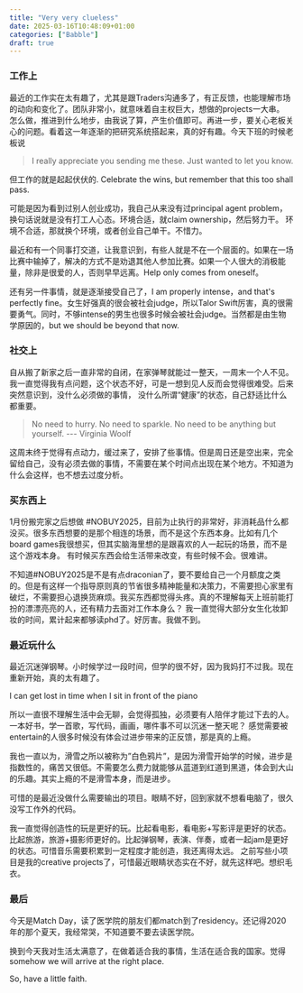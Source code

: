 ```yaml
---
title: "Very very clueless"
date: 2025-03-16T10:48:09+01:00
categories: ["Babble"]
draft: true
---
```


### 工作上
最近的工作实在太有趣了，尤其是跟Traders沟通多了，有正反馈，也能理解市场的动向和变化了。团队非常小，就意味着自主权巨大，想做的projects一大串。
怎么做，推进到什么地步，由我说了算，产生价值即可。再进一步，要关心老板关心的问题。看着这一年逐渐的把研究系统搭起来，真的好有趣。今天下班的时候老板说

> I really appreciate you sending me these. Just wanted to let you know. 

但工作的就是起起伏伏的. Celebrate the wins, but remember that this too shall pass. 

可能是因为看到过别人创业成功，我自己从来没有过principal agent problem，换句话说就是没有打工人心态。环境合适，就claim ownership，然后努力干。
环境不合适，那就换个环境，或者创业自己单干。不惜力。

最近和有一个同事打交道，让我意识到，有些人就是不在一个层面的。如果在一场比赛中输掉了，解决的方式不是劝退其他人参加比赛。如果一个人很大的消极能量，除非是很爱的人，否则早早远离。Help only comes from oneself。

还有另一件事情，就是逐渐接受自己了，I am properly intense，and that's perfectly fine。女生好强真的很会被社会judge，所以Talor Swift厉害，真的很需要勇气。同时，不够intense的男生也很多时候会被社会judge。当然都是由生物学原因的，but we should be beyond that now. 

### 社交上

自从搬了新家之后一直非常的自闭，在家弹琴就能过一整天，一周末一个人不见。我一直觉得我有点问题，这个状态不好，可是一想到见人反而会觉得很难受。后来突然意识到，没什么必须做的事情，
没什么所谓“健康”的状态，自己舒适比什么都重要。

> No need to hurry. No need to sparkle. No need to be anything but yourself. --- Virginia Woolf

这周末终于觉得有点动力，缓过来了，安排了些事情。但是周日还是空出来，完全留给自己，没有必须去做的事情，不需要在某个时间点出现在某个地方。不知道为什么会这样，也不想去过度分析。


### 买东西上
1月份搬完家之后想做 #NOBUY2025，目前为止执行的非常好，非消耗品什么都没买。很多东西想要的是那个相连的场景，而不是这个东西本身。比如有几个board games我很想买，但其实脑海里想的是跟喜欢的人一起玩的场景，而不是这个游戏本身。
有时候买东西会给生活带来改变，有些时候不会。很难讲。

不知道#NOBUY2025是不是有点draconian了，要不要给自己一个月额度之类的。但是有这样一个指导原则真的节省很多精神能量和决策力，不需要担心家里有破烂，不需要担心退换货麻烦。我买东西都觉得头疼。真的不理解每天上班前能打扮的漂漂亮亮的人，还有精力去面对工作本身么？
我一直觉得大部分女生化妆卸妆的时间，累计起来都够读phd了。好厉害。我做不到。

### 最近玩什么

最近沉迷弹钢琴。小时候学过一段时间，但学的很不好，因为我妈打不过我。现在重新开始，真的太有趣了。

I can get lost in time when I sit in front of the piano

所以一直很不理解生活中会无聊，会觉得孤独，必须要有人陪伴才能过下去的人。一本好书，学一首歌，写代码，画画，哪件事不可以沉迷一整天呢？
感觉需要被entertain的人很多时候没有体会过进步带来的正反馈，那是真的上瘾。

我也一直以为，滑雪之所以被称为”白色鸦片”，是因为滑雪开始学的时候，进步是指数性的，痛苦又很低。不需要怎么费力就能够从蓝道到红道到黑道，体会到大山的乐趣。其实上瘾的不是滑雪本身，而是进步。

可惜的是最近没做什么需要输出的项目。眼睛不好，回到家就不想看电脑了，很久没写工作外的代码。

我一直觉得创造性的玩是更好的玩。比起看电影，看电影+写影评是更好的状态。比起旅游，旅游+摄影师更好的。比起弹钢琴，表演、伴奏，或者一起jam是更好的状态。可惜音乐需要积累到一定程度才能创造，我还离得太远。
之前写些小项目是我的creative projects了，可惜最近眼睛状态实在不好，就先这样吧。想织毛衣。

### 最后

今天是Match Day，读了医学院的朋友们都match到了residency。还记得2020年的那个夏天，我经常哭，不知道要不要去读医学院。

换到今天我对生活太满意了，在做着适合我的事情，生活在适合我的国家。觉得somehow we will arrive at the right place. 

So, have a little faith. 
